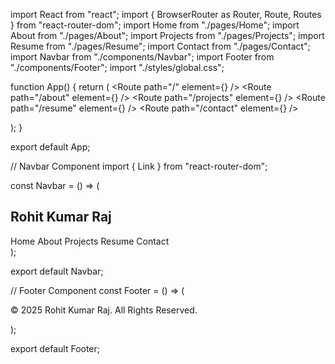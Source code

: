 import React from "react";
import { BrowserRouter as Router, Route, Routes } from "react-router-dom";
import Home from "./pages/Home";
import About from "./pages/About";
import Projects from "./pages/Projects";
import Resume from "./pages/Resume";
import Contact from "./pages/Contact";
import Navbar from "./components/Navbar";
import Footer from "./components/Footer";
import "./styles/global.css";

function App() {
  return (
    <Router>
      <Navbar />
      <Routes>
        <Route path="/" element={<Home />} />
        <Route path="/about" element={<About />} />
        <Route path="/projects" element={<Projects />} />
        <Route path="/resume" element={<Resume />} />
        <Route path="/contact" element={<Contact />} />
      </Routes>
      <Footer />
    </Router>
  );
}

export default App;

// Navbar Component
import { Link } from "react-router-dom";

const Navbar = () => (
  <nav className="bg-gray-900 text-white p-4 flex justify-between items-center">
    <h1 className="text-xl font-bold">Rohit Kumar Raj</h1>
    <div>
      <Link to="/" className="mx-2">Home</Link>
      <Link to="/about" className="mx-2">About</Link>
      <Link to="/projects" className="mx-2">Projects</Link>
      <Link to="/resume" className="mx-2">Resume</Link>
      <Link to="/contact" className="mx-2">Contact</Link>
    </div>
  </nav>
);

export default Navbar;

// Footer Component
const Footer = () => (
  <footer className="bg-gray-800 text-white text-center p-3 mt-4">
    <p>&copy; 2025 Rohit Kumar Raj. All Rights Reserved.</p>
  </footer>
);

export default Footer;
